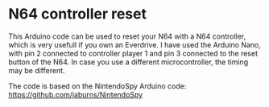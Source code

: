 # N64 controller reset
This Arduino code can be used to reset your N64 with a N64 controller, which is very usefull if you own an Everdrive. I have used the Arduino Nano, with pin 2 connected to controller player 1 and pin 3 connected to the reset button of the N64. In case you use a different microcontroller, the timing may be different.

The code is based on the NintendoSpy Arduino code:
https://github.com/jaburns/NintendoSpy
